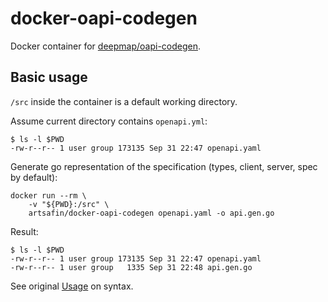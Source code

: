 # docker-oapi-codegen

Docker container for [deepmap/oapi-codegen](https://github.com/deepmap/oapi-codegen).

## Basic usage

`/src` inside the container is a default working directory.

Assume current directory contains `openapi.yml`:
```
$ ls -l $PWD
-rw-r--r-- 1 user group 173135 Sep 31 22:47 openapi.yaml
```

Generate go representation of the specification (types, client, server, spec by default):
```
docker run --rm \
	-v "${PWD}:/src" \
	artsafin/docker-oapi-codegen openapi.yaml -o api.gen.go
```

Result:
```
$ ls -l $PWD
-rw-r--r-- 1 user group 173135 Sep 31 22:47 openapi.yaml
-rw-r--r-- 1 user group   1335 Sep 31 22:48 api.gen.go
```

See original [Usage](https://github.com/deepmap/oapi-codegen#using-oapi-codegen) on syntax.

